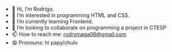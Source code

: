 - 👋 Hi, I’m Rodrigo.
- 👀 I’m interested in programming HTML and CSS.
- 🌱 I’m currently learning Frontend.
- 💞️ I’m looking to collaborate on programming a project in CTESP
- 📫 How to reach me: rodrymaga06@gmail.com
- 😄 Pronouns: hi papy/chulo


<!---
RodMaga/RodMaga is a ✨ special ✨ repository because its `README.md` (this file) appears on your GitHub profile.
You can click the Preview link to take a look at your changes.
--->
